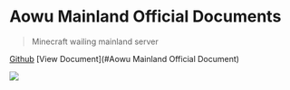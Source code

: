 # Aowu Mainland Official Documents

> Minecraft wailing mainland server

[Github](https://github.com/aowudalu/Docs)
[View Document](#Aowu Mainland Official Document)

![](http://api.zhenxin.xyz/acg/url)
